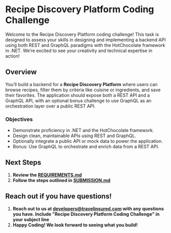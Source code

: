 # Recipe Discovery Platform Coding Challenge

Welcome to the Recipe Discovery Platform coding challenge! This task is designed to assess your skills in designing and implementing a backend API using both REST and GraphQL paradigms with the HotChocolate framework in .NET. We’re excited to see your creativity and technical expertise in action!

## Overview

You’ll build a backend for a **Recipe Discovery Platform** where users can browse recipes, filter them by criteria like cuisine or ingredients, and save their favorites. The application should expose both a REST API and a GraphQL API, with an optional bonus challenge to use GraphQL as an orchestration layer over a public REST API.

### Objectives
- Demonstrate proficiency in .NET and the HotChocolate framework.
- Design clean, maintainable APIs using REST and GraphQL.
- Optionally integrate a public API or mock data to power the application.
- Bonus: Use GraphQL to orchestrate and enrich data from a REST API.

## Next Steps
1. **Review the [REQUIREMENTS.md](REQUIREMENTS.md)**
2. **Follow the steps outlined in [SUBMISSION.md](SUBMISSION.md)**

## Reach out if you have questions!
1. **Reach out to us at developers@travelinsured.com with any questions you have. Include "Recipe Discovery Platform Coding Challenge" in your subject line**
2. **Happy Coding! We look forward to seeing what you build!**